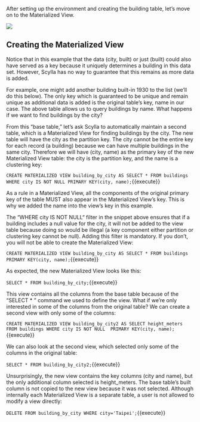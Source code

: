 After setting up the environment and creating the building table, let’s move on to the Materialized View. 

![](https://university.scylladb.com/wp-content/uploads/2021/06/preview-full-blog-materialized-views.jpg)


## Creating the Materialized View

Notice that in this example that the data (city, built) or just (built) could also have served as a key because it uniquely determines a building in this data set. However, Scylla has no way to guarantee that this remains as more data is added. 

For example, one might add another building built-in 1930 to the list (we’ll do this below). The only key which is guaranteed to be unique and remain unique as additional data is added is the original table’s key, name in our case.
The above table allows us to query buildings by name.
What happens if we want to find buildings by the city?

From this “base table,” let’s ask Scylla to automatically maintain a second table, which is a Materialized View for finding buildings by the city. The new table will have the city as the partition key. The city cannot be the entire key for each record (a building) because we can have multiple buildings in the same city. 
Therefore we will have (city, name) as the primary key of the new Materialized View table: the city is the partition key, and the name is a clustering key:

`CREATE MATERIALIZED VIEW building_by_city AS
 SELECT * FROM buildings
 WHERE city IS NOT NULL
 PRIMARY KEY(city, name);`{{execute}} 
 
As a rule in a Materialized View, all the components of the original primary key of the table MUST also appear in the Materialized View’s key. This is why we added the name into the view’s key in this example.

The “WHERE city IS NOT NULL“ filter in the snippet above ensures that if a building includes a null value for the city, it will not be added to the view table because doing so would be illegal (a key component either partition or clustering key cannot be null). Adding this filter is mandatory. If you don’t, you will not be able to create the Materialized View:

`CREATE MATERIALIZED VIEW building_by_city AS
SELECT * FROM buildings PRIMARY KEY(city, name);`{{execute}} 

As expected, the new Materialized View looks like this:

`SELECT * FROM building_by_city;`{{execute}} 

This view contains all the columns from the base table because of the “SELECT * ” command we used to define the view.
What if we’re only interested in some of the columns from the original table? We can create a second view with only some of the columns:

`CREATE MATERIALIZED VIEW building_by_city2 AS
 SELECT height_meters FROM buildings
 WHERE city IS NOT NULL 
 PRIMARY KEY(city, name);`{{execute}} 
 
We can also look at the second view, which selected only some of the columns in the original table:

`SELECT * FROM building_by_city2;`{{execute}} 

Unsurprisingly, the new view contains the key columns (city and name), but the only additional column selected is height_meters. The base table’s built column is not copied to the new view because it was not selected.
Although internally each Materialized View is a separate table, a user is not allowed to modify a view directly:

`DELETE FROM building_by_city WHERE city='Taipei';`{{execute}} 